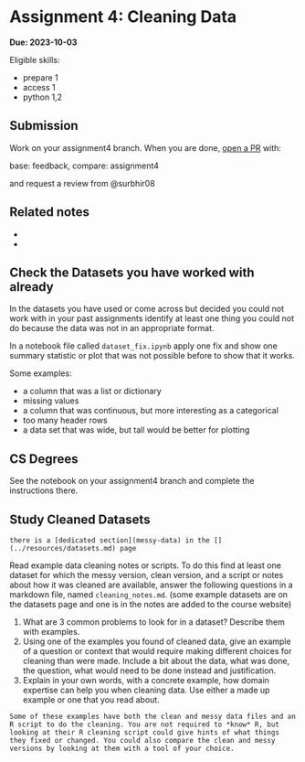 # Assignment 4: Cleaning Data

__Due: 2023-10-03__


Eligible skills: 
- prepare 1
- access 1
- python 1,2


## Submission

Work on your assignment4 branch. When you are done, [open a PR](https://docs.github.com/en/pull-requests/collaborating-with-pull-requests/proposing-changes-to-your-work-with-pull-requests/creating-a-pull-request?tool=webui#changing-the-branch-range-and-destination-repository) with:

base: feedback, compare: assignment4

and request a review from @surbhir08

## Related notes

- [](../notes/2024-09-24)
- [](../notes/2024-09-26)


## Check the Datasets you have worked with already

In the datasets you have used or come across but decided you could not work with
in your past assignments identify at least one
thing you could not do because the data was not in an appropriate format.

In a notebook file called `dataset_fix.ipynb` apply one fix and show one summary statistic or plot that was not possible before 
to show that it works.


Some examples:
- a column that was a list or dictionary
- missing values
- a column that was continuous, but more interesting as a categorical
- too many header rows
- a data set that was wide, but tall would be better for plotting



## CS Degrees

See the notebook on your assignment4 branch and complete the instructions there. 

## Study Cleaned Datasets

```{tip}
there is a [dedicated section](messy-data) in the [](../resources/datasets.md) page
```

Read example data cleaning notes or scripts. To do this find at least one dataset for which the messy version, clean version, and a script or notes about how it was cleaned are available, answer the following questions in a markdown file, named `cleaning_notes.md`. (some example datasets are on the datasets page and one is in the notes are added to the course website)

1. What are 3 common problems to look for in a dataset? Describe them with examples. 
2. Using one of the examples you found of cleaned data, give an example of a question or context that would require making different choices for cleaning than were made. Include a bit about the data, what was done, the question, what would need to be done instead and justification.
3. Explain in your own words, with a concrete example, how domain expertise can help you when cleaning data. Use either a made up example or one that you read about.

```{warning}
Some of these examples have both the clean and messy data files and an R script to do the cleaning. You are not required to *know* R, but looking at their R cleaning script could give hints of what things they fixed or changed. You could also compare the clean and messy versions by looking at them with a tool of your choice. 
```

